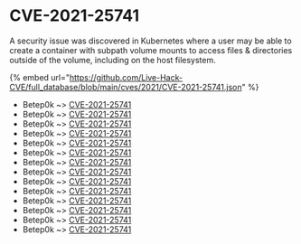# CVE-2021-25741

A security issue was discovered in Kubernetes where a user may be able to create a container with subpath volume mounts to access files & directories outside of the volume, including on the host filesystem.

{% embed url="https://github.com/Live-Hack-CVE/full_database/blob/main/cves/2021/CVE-2021-25741.json" %}


* Betep0k ~> [CVE-2021-25741](https://www.alice-snow.ru/2021/database/cve-2021-25741/cve-2021-25741-betep0k)
* Betep0k ~> [CVE-2021-25741](https://www.alice-snow.ru/2021/database/cve-2021-25741/cve-2021-25741-betep0k)
* Betep0k ~> [CVE-2021-25741](https://www.alice-snow.ru/2021/database/cve-2021-25741/cve-2021-25741-betep0k)
* Betep0k ~> [CVE-2021-25741](https://www.alice-snow.ru/2021/database/cve-2021-25741/cve-2021-25741-betep0k)
* Betep0k ~> [CVE-2021-25741](https://www.alice-snow.ru/2021/database/cve-2021-25741/cve-2021-25741-betep0k)
* Betep0k ~> [CVE-2021-25741](https://www.alice-snow.ru/2021/database/cve-2021-25741/cve-2021-25741-betep0k)
* Betep0k ~> [CVE-2021-25741](https://www.alice-snow.ru/2021/database/cve-2021-25741/cve-2021-25741-betep0k)
* Betep0k ~> [CVE-2021-25741](https://www.alice-snow.ru/2021/database/cve-2021-25741/cve-2021-25741-betep0k)
* Betep0k ~> [CVE-2021-25741](https://www.alice-snow.ru/2021/database/cve-2021-25741/cve-2021-25741-betep0k)
* Betep0k ~> [CVE-2021-25741](https://www.alice-snow.ru/2021/database/cve-2021-25741/cve-2021-25741-betep0k)
* Betep0k ~> [CVE-2021-25741](https://www.alice-snow.ru/2021/database/cve-2021-25741/cve-2021-25741-betep0k)
* Betep0k ~> [CVE-2021-25741](https://www.alice-snow.ru/2021/database/cve-2021-25741/cve-2021-25741-betep0k)
* Betep0k ~> [CVE-2021-25741](https://www.alice-snow.ru/2021/database/cve-2021-25741/cve-2021-25741-betep0k)
* Betep0k ~> [CVE-2021-25741](https://www.alice-snow.ru/2021/database/cve-2021-25741/cve-2021-25741-betep0k)